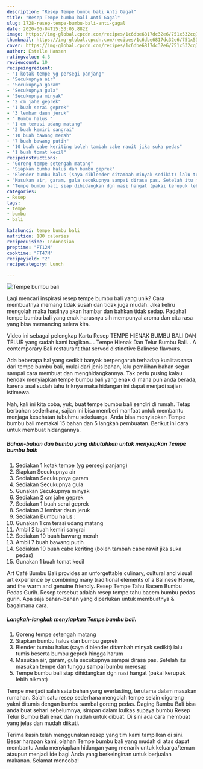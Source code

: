 ```yaml
---
description: "Resep Tempe bumbu bali Anti Gagal"
title: "Resep Tempe bumbu bali Anti Gagal"
slug: 1728-resep-tempe-bumbu-bali-anti-gagal
date: 2020-06-04T15:53:05.882Z
image: https://img-global.cpcdn.com/recipes/1c6dbe6817dc32e6/751x532cq70/tempe-bumbu-bali-foto-resep-utama.jpg
thumbnail: https://img-global.cpcdn.com/recipes/1c6dbe6817dc32e6/751x532cq70/tempe-bumbu-bali-foto-resep-utama.jpg
cover: https://img-global.cpcdn.com/recipes/1c6dbe6817dc32e6/751x532cq70/tempe-bumbu-bali-foto-resep-utama.jpg
author: Estelle Hansen
ratingvalue: 4.3
reviewcount: 10
recipeingredient:
- "1 kotak tempe yg persegi panjang"
- "Secukupnya air"
- "Secukupnya garam"
- "Secukupnya gula"
- "Secukupnya minyak"
- "2 cm jahe geprek"
- "1 buah serai geprek"
- "3 lembar daun jeruk"
- " Bumbu halus "
- "1 cm terasi udang matang"
- "2 buah kemiri sangrai"
- "10 buah bawang merah"
- "7 buah bawang putih"
- "10 buah cabe keriting boleh tambah cabe rawit jika suka pedas"
- "1 buah tomat kecil"
recipeinstructions:
- "Goreng tempe setengah matang"
- "Siapkan bumbu halus dan bumbu geprek"
- "Blender bumbu halus (saya diblender ditambah minyak sedikit) lalu tumis beserta bumbu geprek hingga harum"
- "Masukan air, garam, gula secukupnya sampai dirasa pas. Setelah itu masukan tempe dan tunggu sampai bumbu meresap"
- "Tempe bumbu bali siap dihidangkan dgn nasi hangat (pakai kerupuk lebih nikmat)"
categories:
- Resep
tags:
- tempe
- bumbu
- bali

katakunci: tempe bumbu bali 
nutrition: 180 calories
recipecuisine: Indonesian
preptime: "PT12M"
cooktime: "PT47M"
recipeyield: "2"
recipecategory: Lunch

---
```



![Tempe bumbu bali](https://img-global.cpcdn.com/recipes/1c6dbe6817dc32e6/751x532cq70/tempe-bumbu-bali-foto-resep-utama.jpg)

Lagi mencari inspirasi resep tempe bumbu bali yang unik? Cara membuatnya memang tidak susah dan tidak juga mudah. Jika keliru mengolah maka hasilnya akan hambar dan bahkan tidak sedap. Padahal tempe bumbu bali yang enak harusnya sih mempunyai aroma dan cita rasa yang bisa memancing selera kita.

Video ini sebagai pelengkap Kartu Resep TEMPE HIENAK BUMBU BALI DAN TELUR yang sudah kami bagikan.. . Tempe Hienak Dan Telur Bumbu Bali. . A contemporary Bali restaurant that served distinctive Balinese flavours.

Ada beberapa hal yang sedikit banyak berpengaruh terhadap kualitas rasa dari tempe bumbu bali, mulai dari jenis bahan, lalu pemilihan bahan segar sampai cara membuat dan menghidangkannya. Tak perlu pusing kalau hendak menyiapkan tempe bumbu bali yang enak di mana pun anda berada, karena asal sudah tahu triknya maka hidangan ini dapat menjadi sajian istimewa.


Nah, kali ini kita coba, yuk, buat tempe bumbu bali sendiri di rumah. Tetap berbahan sederhana, sajian ini bisa memberi manfaat untuk membantu menjaga kesehatan tubuhmu sekeluarga. Anda bisa menyiapkan Tempe bumbu bali memakai 15 bahan dan 5 langkah pembuatan. Berikut ini cara untuk membuat hidangannya.

<!--inarticleads1-->

##### Bahan-bahan dan bumbu yang dibutuhkan untuk menyiapkan Tempe bumbu bali:

1. Sediakan 1 kotak tempe (yg persegi panjang)
1. Siapkan Secukupnya air
1. Sediakan Secukupnya garam
1. Sediakan Secukupnya gula
1. Gunakan Secukupnya minyak
1. Sediakan 2 cm jahe geprek
1. Sediakan 1 buah serai geprek
1. Sediakan 3 lembar daun jeruk
1. Sediakan  Bumbu halus :
1. Gunakan 1 cm terasi udang matang
1. Ambil 2 buah kemiri sangrai
1. Sediakan 10 buah bawang merah
1. Ambil 7 buah bawang putih
1. Sediakan 10 buah cabe keriting (boleh tambah cabe rawit jika suka pedas)
1. Gunakan 1 buah tomat kecil


Art Café Bumbu Bali provides an unforgettable culinary, cultural and visual art experience by combining many traditional elements of a Balinese Home, and the warm and genuine friendly. Resep Tempe Tahu Bacem Bumbu Pedas Gurih. Resep tersebut adalah resep tempe tahu bacem bumbu pedas gurih. Apa saja bahan-bahan yang diperlukan untuk membuatnya &amp; bagaimana cara. 

<!--inarticleads2-->

##### Langkah-langkah menyiapkan Tempe bumbu bali:

1. Goreng tempe setengah matang
1. Siapkan bumbu halus dan bumbu geprek
1. Blender bumbu halus (saya diblender ditambah minyak sedikit) lalu tumis beserta bumbu geprek hingga harum
1. Masukan air, garam, gula secukupnya sampai dirasa pas. Setelah itu masukan tempe dan tunggu sampai bumbu meresap
1. Tempe bumbu bali siap dihidangkan dgn nasi hangat (pakai kerupuk lebih nikmat)


Tempe menjadi salah satu bahan yang everlasting, terutama dalam masakan rumahan. Salah satu resep sederhana mengolah tempe selain digoreng yakni ditumis dengan bumbu sambal goreng pedas. Daging Bumbu Bali bisa anda buat sehari sebelumnya, simpan dalam kulkas supaya bumbu Resep Telur Bumbu Bali enak dan mudah untuk dibuat. Di sini ada cara membuat yang jelas dan mudah diikuti. 

Terima kasih telah menggunakan resep yang tim kami tampilkan di sini. Besar harapan kami, olahan Tempe bumbu bali yang mudah di atas dapat membantu Anda menyiapkan hidangan yang menarik untuk keluarga/teman ataupun menjadi ide bagi Anda yang berkeinginan untuk berjualan makanan. Selamat mencoba!
